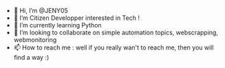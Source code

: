 - 👋 Hi, I’m @JENY05
- 👀 I’m Citizen Developper interested in Tech !
- 🌱 I’m currently learning Python
- 💞️ I’m looking to collaborate on simple automation topics, webscrapping, webmonitoring
- 📫 How to reach me : well if you really wan't to reach me, then you will find a way :)

<!---
JENY05/JENY05 is a ✨ special ✨ repository because its `README.md` (this file) appears on your GitHub profile.
You can click the Preview link to take a look at your changes.
--->
